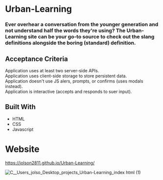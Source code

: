 # Urban-Learning

### Ever overhear a conversation from the younger generation and not understand half the words they're using? The Urban-Learning site can be your go-to source to check out the slang definitions alongside the boring (standard) definition. 

## Acceptance Criteria
Application uses at least two server-side APIs.  
Application uses client-side storage to store persistent data.  
Application doesn't use JS alers, prompts, or confirms (uses modals instead).  
Application is interactive (accepts and responds to suer input).

## Built With
* HTML
* CSS
* Javascript

# Website

https://jolson2811.github.io/Urban-Learning/

![_C__Users_jolso_Desktop_projects_Urban-Learning_index html_ (1)](https://user-images.githubusercontent.com/96886608/160296858-b26e51f4-2b2b-4e95-861d-0ec25e4b4bda.png)
